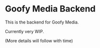 # Goofy Media Backend
This is the backend for Goofy Media.

Currently very WIP.

(More details will follow with time)

